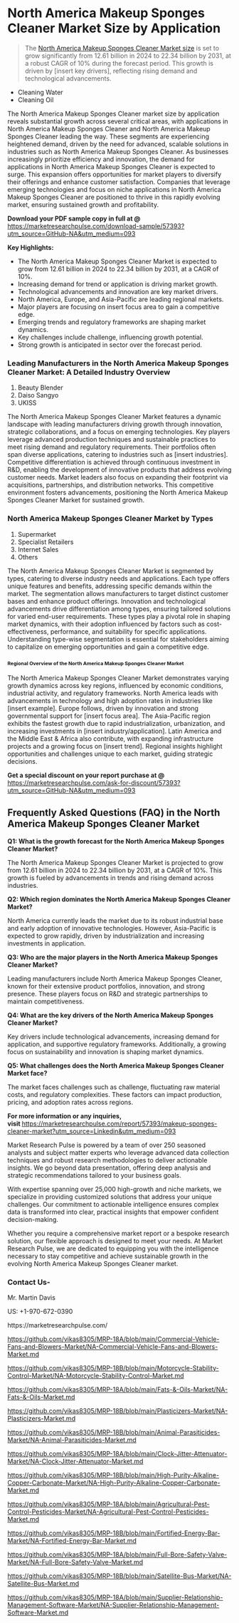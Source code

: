 <h1>North America Makeup Sponges Cleaner Market&nbsp;Size by Application</h1><blockquote><p>The <a href="https://marketresearchpulse.com/download-sample/57393?utm_source=GitHub-NA&amp;utm_medium=093">North America Makeup Sponges Cleaner Market size</a> is set to grow significantly from 12.61 billion in 2024 to 22.34 billion by 2031, at a robust CAGR of 10% during the forecast period. This growth is driven by [insert key drivers], reflecting rising demand and technological advancements.</p></blockquote><ul><li>Cleaning Water<li> Cleaning Oil</li></ul><p>The North America Makeup Sponges Cleaner market size by application reveals substantial growth across several critical areas, with applications in North America Makeup Sponges Cleaner and North America Makeup Sponges Cleaner leading the way. These segments are experiencing heightened demand, driven by the need for advanced, scalable solutions in industries such as North America Makeup Sponges Cleaner. As businesses increasingly prioritize efficiency and innovation, the demand for applications in North America Makeup Sponges Cleaner is expected to surge. This expansion offers opportunities for market players to diversify their offerings and enhance customer satisfaction. Companies that leverage emerging technologies and focus on niche applications in North America Makeup Sponges Cleaner are positioned to thrive in this rapidly evolving market, ensuring sustained growth and profitability.</p><p><strong>Download your PDF sample copy in full at @ </strong><a href="https://marketresearchpulse.com/download-sample/57393?utm_source=GitHub-NA&amp;utm_medium=093">https://marketresearchpulse.com/download-sample/57393?utm_source=GitHub-NA&amp;utm_medium=093</a></p><p><strong>Key Highlights: </strong></p><ul><li>The North America Makeup Sponges Cleaner Market is expected to grow from 12.61 billion in 2024 to 22.34 billion by 2031, at a CAGR of 10%.</li><li>Increasing demand for trend or application is driving market growth.</li><li>Technological advancements and innovation are key market drivers.</li><li>North America, Europe, and Asia-Pacific are leading regional markets.</li><li>Major players are focusing on insert focus area to gain a competitive edge.</li><li>Emerging trends and regulatory frameworks are shaping market dynamics.</li><li>Key challenges include challenge, influencing growth potential.</li><li>Strong growth is anticipated in sector over the forecast period.</li></ul><h3>Leading Manufacturers in the North America Makeup Sponges Cleaner Market: A Detailed Industry Overview</h3><ol><li>Beauty Blender</li><li>Daiso Sangyo</li><li>UKISS</li></ol><div class="flex max-w-full flex-col flex-grow"><div class="min-h-8 text-message flex w-full flex-col items-end gap-2 whitespace-normal break-words [.text-message+&amp;]:mt-5" dir="auto" data-message-author-role="assistant" data-message-id="fd8432e4-4910-450d-b182-61b7bfb0a01f" data-message-model-slug="gpt-4o"><div class="flex w-full flex-col gap-1 empty:hidden first:pt-[3px]"><div class="markdown prose w-full break-words dark:prose-invert light"><p>The North America Makeup Sponges Cleaner Market features a dynamic landscape with leading manufacturers driving growth through innovation, strategic collaborations, and a focus on emerging technologies. Key players leverage advanced production techniques and sustainable practices to meet rising demand and regulatory requirements. Their portfolios often span diverse applications, catering to industries such as [insert industries]. Competitive differentiation is achieved through continuous investment in R&amp;D, enabling the development of innovative products that address evolving customer needs. Market leaders also focus on expanding their footprint via acquisitions, partnerships, and distribution networks. This competitive environment fosters advancements, positioning the North America Makeup Sponges Cleaner Market for sustained growth.</p></div></div></div></div><h3>North America Makeup Sponges Cleaner Market by Types</h3><ol><li>Supermarket<li> Specialist Retailers<li> Internet Sales<li> Others</li></ol><div class="flex max-w-full flex-col flex-grow"><div class="min-h-8 text-message flex w-full flex-col items-end gap-2 whitespace-normal break-words [.text-message+&amp;]:mt-5" dir="auto" data-message-author-role="assistant" data-message-id="084470be-0bb7-4664-bddf-5156b4f41249" data-message-model-slug="gpt-4o-mini"><div class="flex w-full flex-col gap-1 empty:hidden first:pt-[3px]"><div class="markdown prose w-full break-words dark:prose-invert light"><p>The North America Makeup Sponges Cleaner Market is segmented by types, catering to diverse industry needs and applications. Each type offers unique features and benefits, addressing specific demands within the market. The segmentation allows manufacturers to target distinct customer bases and enhance product offerings. Innovation and technological advancements drive differentiation among types, ensuring tailored solutions for varied end-user requirements. These types play a pivotal role in shaping market dynamics, with their adoption influenced by factors such as cost-effectiveness, performance, and suitability for specific applications. Understanding type-wise segmentation is essential for stakeholders aiming to capitalize on emerging opportunities and gain a competitive edge.</p></div></div></div></div><h3><span style="font-size: 11px;">Regional Overview of the North America Makeup Sponges Cleaner Market</span></h3><div class="flex max-w-full flex-col flex-grow"><div class="min-h-8 text-message flex w-full flex-col items-end gap-2 whitespace-normal break-words [.text-message+&amp;]:mt-5" dir="auto" data-message-author-role="assistant" data-message-id="e9038762-ce64-4e30-91c9-9bd413514231" data-message-model-slug="gpt-4o-mini"><div class="flex w-full flex-col gap-1 empty:hidden first:pt-[3px]"><div class="markdown prose w-full break-words dark:prose-invert light"><p>The North America Makeup Sponges Cleaner Market demonstrates varying growth dynamics across key regions, influenced by economic conditions, industrial activity, and regulatory frameworks. North America leads with advancements in technology and high adoption rates in industries like [insert example]. Europe follows, driven by innovation and strong governmental support for [insert focus area]. The Asia-Pacific region exhibits the fastest growth due to rapid industrialization, urbanization, and increasing investments in [insert industry/application]. Latin America and the Middle East &amp; Africa also contribute, with expanding infrastructure projects and a growing focus on [insert trend]. Regional insights highlight opportunities and challenges unique to each market, guiding strategic decisions.</p></div></div></div></div><p><strong>Get a special discount on your report purchase at @ </strong><a href="https://marketresearchpulse.com/ask-for-discount/57393?utm_source=GitHub-NA&amp;utm_medium=093">https://marketresearchpulse.com/ask-for-discount/57393?utm_source=GitHub-NA&amp;utm_medium=093</a></p><h2>Frequently Asked Questions (FAQ) in the North America Makeup Sponges Cleaner Market</h2><p><strong>Q1: What is the growth forecast for the North America Makeup Sponges Cleaner Market?</strong></p><p>The North America Makeup Sponges Cleaner Market is projected to grow from 12.61 billion in 2024 to 22.34 billion by 2031, at a CAGR of 10%. This growth is fueled by advancements in trends and rising demand across industries.</p><p><strong>Q2: Which region dominates the North America Makeup Sponges Cleaner Market?</strong></p><p>North America currently leads the market due to its robust industrial base and early adoption of innovative technologies. However, Asia-Pacific is expected to grow rapidly, driven by industrialization and increasing investments in application.</p><p><strong>Q3: Who are the major players in the North America Makeup Sponges Cleaner Market?</strong></p><p>Leading manufacturers include North America Makeup Sponges Cleaner, known for their extensive product portfolios, innovation, and strong presence. These players focus on R&amp;D and strategic partnerships to maintain competitiveness.</p><p><strong>Q4: What are the key drivers of the North America Makeup Sponges Cleaner Market?</strong></p><p>Key drivers include technological advancements, increasing demand for application, and supportive regulatory frameworks. Additionally, a growing focus on sustainability and innovation is shaping market dynamics.</p><p><strong>Q5: What challenges does the North America Makeup Sponges Cleaner Market face?</strong></p><p>The market faces challenges such as challenge, fluctuating raw material costs, and regulatory complexities. These factors can impact production, pricing, and adoption rates across regions.</p><p><strong>For more information or any inquiries, visit&nbsp;</strong><a href="https://marketresearchpulse.com/report/57393/makeup-sponges-cleaner-market?utm_source=Linkedin&utm_medium=093">https://marketresearchpulse.com/report/57393/makeup-sponges-cleaner-market?utm_source=Linkedin&utm_medium=093</a></p><p>Market Research Pulse is powered by a team of over 250 seasoned analysts and subject matter experts who leverage advanced data collection techniques and robust research methodologies to deliver actionable insights. We go beyond data presentation, offering deep analysis and strategic recommendations tailored to your business goals.</p><p>With expertise spanning over 25,000 high-growth and niche markets, we specialize in providing customized solutions that address your unique challenges. Our commitment to actionable intelligence ensures complex data is transformed into clear, practical insights that empower confident decision-making.</p><p>Whether you require a comprehensive market report or a bespoke research solution, our flexible approach is designed to meet your needs. At Market Research Pulse, we are dedicated to equipping you with the intelligence necessary to stay competitive and achieve sustainable growth in the evolving North America Makeup Sponges Cleaner market.</p><h3><strong>Contact Us-</strong></h3><p>Mr. Martin Davis</p><p>US: +1-970-672-0390</p><p>https://marketresearchpulse.com/</p><p><a href="https://github.com/vikas8305/MRP-18A/blob/main/Commercial-Vehicle-Fans-and-Blowers-Market/NA-Commercial-Vehicle-Fans-and-Blowers-Market.md">https://github.com/vikas8305/MRP-18A/blob/main/Commercial-Vehicle-Fans-and-Blowers-Market/NA-Commercial-Vehicle-Fans-and-Blowers-Market.md</a></p><p><a href="https://github.com/vikas8305/MRP-18B/blob/main/Motorcycle-Stability-Control-Market/NA-Motorcycle-Stability-Control-Market.md">https://github.com/vikas8305/MRP-18B/blob/main/Motorcycle-Stability-Control-Market/NA-Motorcycle-Stability-Control-Market.md</a></p><p><a href="https://github.com/vikas8305/MRP-18A/blob/main/Fats-&-Oils-Market/NA-Fats-&-Oils-Market.md">https://github.com/vikas8305/MRP-18A/blob/main/Fats-&-Oils-Market/NA-Fats-&-Oils-Market.md</a></p><p><a href="https://github.com/vikas8305/MRP-18B/blob/main/Plasticizers-Market/NA-Plasticizers-Market.md">https://github.com/vikas8305/MRP-18B/blob/main/Plasticizers-Market/NA-Plasticizers-Market.md</a></p><p><a href="https://github.com/vikas8305/MRP-18B/blob/main/Animal-Parasiticides-Market/NA-Animal-Parasiticides-Market.md">https://github.com/vikas8305/MRP-18B/blob/main/Animal-Parasiticides-Market/NA-Animal-Parasiticides-Market.md</a></p><p><a href="https://github.com/vikas8305/MRP-18A/blob/main/Clock-Jitter-Attenuator-Market/NA-Clock-Jitter-Attenuator-Market.md">https://github.com/vikas8305/MRP-18A/blob/main/Clock-Jitter-Attenuator-Market/NA-Clock-Jitter-Attenuator-Market.md</a></p><p><a href="https://github.com/vikas8305/MRP-18B/blob/main/High-Purity-Alkaline-Copper-Carbonate-Market/NA-High-Purity-Alkaline-Copper-Carbonate-Market.md">https://github.com/vikas8305/MRP-18B/blob/main/High-Purity-Alkaline-Copper-Carbonate-Market/NA-High-Purity-Alkaline-Copper-Carbonate-Market.md</a></p><p><a href="https://github.com/vikas8305/MRP-18A/blob/main/Agricultural-Pest-Control-Pesticides-Market/NA-Agricultural-Pest-Control-Pesticides-Market.md">https://github.com/vikas8305/MRP-18A/blob/main/Agricultural-Pest-Control-Pesticides-Market/NA-Agricultural-Pest-Control-Pesticides-Market.md</a></p><p><a href="https://github.com/vikas8305/MRP-18B/blob/main/Fortified-Energy-Bar-Market/NA-Fortified-Energy-Bar-Market.md">https://github.com/vikas8305/MRP-18B/blob/main/Fortified-Energy-Bar-Market/NA-Fortified-Energy-Bar-Market.md</a></p><p><a href="https://github.com/vikas8305/MRP-18A/blob/main/Full-Bore-Safety-Valve-Market/NA-Full-Bore-Safety-Valve-Market.md">https://github.com/vikas8305/MRP-18A/blob/main/Full-Bore-Safety-Valve-Market/NA-Full-Bore-Safety-Valve-Market.md</a></p><p><a href="https://github.com/vikas8305/MRP-18B/blob/main/Satellite-Bus-Market/NA-Satellite-Bus-Market.md">https://github.com/vikas8305/MRP-18B/blob/main/Satellite-Bus-Market/NA-Satellite-Bus-Market.md</a></p><p><a href="https://github.com/vikas8305/MRP-18A/blob/main/Supplier-Relationship-Management-Software-Market/NA-Supplier-Relationship-Management-Software-Market.md">https://github.com/vikas8305/MRP-18A/blob/main/Supplier-Relationship-Management-Software-Market/NA-Supplier-Relationship-Management-Software-Market.md</a></p>
